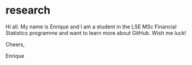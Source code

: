 # research

Hi all. My name is Enrique and I am a student in the LSE MSc Financial Statistics programme and want to learn more about GitHub. Wish me luck!

Cheers,

Enrique
